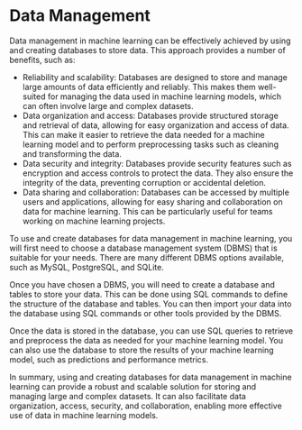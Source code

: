 # Data Management

Data management in machine learning can be effectively achieved by using and creating databases to store data. This approach provides a number of benefits, such as:

* Reliability and scalability: Databases are designed to store and manage large amounts of data efficiently and reliably. This makes them well-suited for managing the data used in machine learning models, which can often involve large and complex datasets.
* Data organization and access: Databases provide structured storage and retrieval of data, allowing for easy organization and access of data. This can make it easier to retrieve the data needed for a machine learning model and to perform preprocessing tasks such as cleaning and transforming the data.
* Data security and integrity: Databases provide security features such as encryption and access controls to protect the data. They also ensure the integrity of the data, preventing corruption or accidental deletion.
* Data sharing and collaboration: Databases can be accessed by multiple users and applications, allowing for easy sharing and collaboration on data for machine learning. This can be particularly useful for teams working on machine learning projects.

To use and create databases for data management in machine learning, you will first need to choose a database management system (DBMS) that is suitable for your needs. There are many different DBMS options available, such as MySQL, PostgreSQL, and SQLite.

Once you have chosen a DBMS, you will need to create a database and tables to store your data. This can be done using SQL commands to define the structure of the database and tables. You can then import your data into the database using SQL commands or other tools provided by the DBMS.

Once the data is stored in the database, you can use SQL queries to retrieve and preprocess the data as needed for your machine learning model. You can also use the database to store the results of your machine learning model, such as predictions and performance metrics.

In summary, using and creating databases for data management in machine learning can provide a robust and scalable solution for storing and managing large and complex datasets. It can also facilitate data organization, access, security, and collaboration, enabling more effective use of data in machine learning models.

